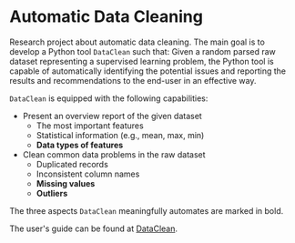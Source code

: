 # Automatic Data Cleaning
Research project about automatic data cleaning. 
The main goal is to develop a Python tool ``DataClean`` such that:
    Given a random parsed raw dataset representing a supervised learning problem, the Python tool is capable of automatically identifying the potential issues and reporting the results and recommendations to the end-user in an effective way.
    
``DataClean`` is equipped with the following capabilities:
* Present an overview report of the given dataset
    * The most important features
    * Statistical information (e.g., mean, max, min)
    * **Data types of features**
* Clean common data problems in the raw dataset
    * Duplicated records
    * Inconsistent column names
    * **Missing values**
    * **Outliers**

The three aspects ``DataClean`` meaningfully automates are marked in bold.

The user's guide can be found at [DataClean](https://automatic-data-cleaning.readthedocs.io/en/latest/index.html).
